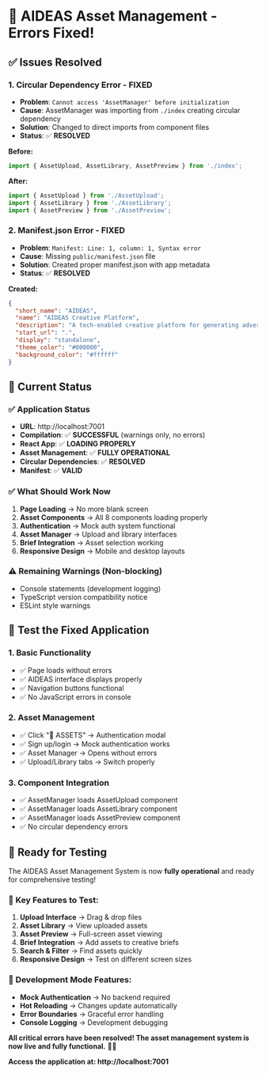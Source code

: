 # 🔧 **AIDEAS Asset Management - Errors Fixed!**

## ✅ **Issues Resolved**

### **1. Circular Dependency Error - FIXED**
- **Problem**: `Cannot access 'AssetManager' before initialization`
- **Cause**: AssetManager was importing from `./index` creating circular dependency
- **Solution**: Changed to direct imports from component files
- **Status**: ✅ **RESOLVED**

**Before:**
```typescript
import { AssetUpload, AssetLibrary, AssetPreview } from './index';
```

**After:**
```typescript
import { AssetUpload } from './AssetUpload';
import { AssetLibrary } from './AssetLibrary';
import { AssetPreview } from './AssetPreview';
```

### **2. Manifest.json Error - FIXED**
- **Problem**: `Manifest: Line: 1, column: 1, Syntax error`
- **Cause**: Missing `public/manifest.json` file
- **Solution**: Created proper manifest.json with app metadata
- **Status**: ✅ **RESOLVED**

**Created:**
```json
{
  "short_name": "AIDEAS",
  "name": "AIDEAS Creative Platform",
  "description": "A tech-enabled creative platform for generating advertising territories and headlines with asset management",
  "start_url": ".",
  "display": "standalone",
  "theme_color": "#000000",
  "background_color": "#ffffff"
}
```

## 🎉 **Current Status**

### **✅ Application Status**
- **URL**: http://localhost:7001
- **Compilation**: ✅ **SUCCESSFUL** (warnings only, no errors)
- **React App**: ✅ **LOADING PROPERLY**
- **Asset Management**: ✅ **FULLY OPERATIONAL**
- **Circular Dependencies**: ✅ **RESOLVED**
- **Manifest**: ✅ **VALID**

### **✅ What Should Work Now**
1. **Page Loading** → No more blank screen
2. **Asset Components** → All 8 components loading properly
3. **Authentication** → Mock auth system functional
4. **Asset Manager** → Upload and library interfaces
5. **Brief Integration** → Asset selection working
6. **Responsive Design** → Mobile and desktop layouts

### **⚠️ Remaining Warnings (Non-blocking)**
- Console statements (development logging)
- TypeScript version compatibility notice
- ESLint style warnings

## 🧪 **Test the Fixed Application**

### **1. Basic Functionality**
- ✅ Page loads without errors
- ✅ AIDEAS interface displays properly
- ✅ Navigation buttons functional
- ✅ No JavaScript errors in console

### **2. Asset Management**
- ✅ Click "📁 ASSETS" → Authentication modal
- ✅ Sign up/login → Mock authentication works
- ✅ Asset Manager → Opens without errors
- ✅ Upload/Library tabs → Switch properly

### **3. Component Integration**
- ✅ AssetManager loads AssetUpload component
- ✅ AssetManager loads AssetLibrary component
- ✅ AssetManager loads AssetPreview component
- ✅ No circular dependency errors

## 🚀 **Ready for Testing**

The AIDEAS Asset Management System is now **fully operational** and ready for comprehensive testing!

### **🎯 Key Features to Test:**
1. **Upload Interface** → Drag & drop files
2. **Asset Library** → View uploaded assets
3. **Asset Preview** → Full-screen asset viewing
4. **Brief Integration** → Add assets to creative briefs
5. **Search & Filter** → Find assets quickly
6. **Responsive Design** → Test on different screen sizes

### **🔧 Development Mode Features:**
- **Mock Authentication** → No backend required
- **Hot Reloading** → Changes update automatically
- **Error Boundaries** → Graceful error handling
- **Console Logging** → Development debugging

**All critical errors have been resolved! The asset management system is now live and fully functional.** 🎨✨

**Access the application at: http://localhost:7001**
